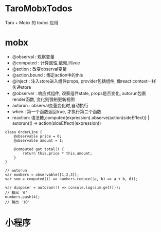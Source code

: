 # TaroMobxTodos
Taro + Mobx 的 todos 应用

# mobx
- @observal : 观察变量
- @computed : 计算属性,依赖,同vue
- @action : 改变observal变量
- @action.bound : 绑定action中的this
- @inject : 注入store进入组件props, provider包括组件, 像react context一样传递store
- @observer : 响应式组件, 观察组件state, props是否变化, autorun包裹render函数, 变化则强制更新视图
- autorun : observal变量变化时,自动执行
- when : 第一个函数返回true, 才执行第二个函数
- reaction: 语法糖,computed(expression).observe(action(sideEffect)) | autorun(() => action(sideEffect)(expression))
```
class OrderLine {
    @observable price = 0;
    @observable amount = 1;

    @computed get total() {
        return this.price * this.amount;
    }
}

// autorun
var numbers = observable([1,2,3]);
var sum = computed(() => numbers.reduce((a, b) => a + b, 0));

var disposer = autorun(() => console.log(sum.get()));
// 输出 '6'
numbers.push(4);
// 输出 '10'
```
# 小程序

